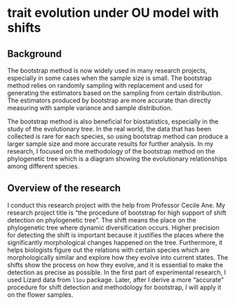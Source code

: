# trait evolution under OU model with shifts

## Background

The bootstrap method is now widely used in many research projects, especially in some cases when the sample size is small. 
The bootstrap method relies on randomly sampling with replacement
and used for generating the estimators based on the sampling from certain distribution. 
The estimators produced by bootstrap are more accurate than directly measuring with sample 
variance and sample distribution.


The bootstrap method is also beneficial for biostatistics, especially in the study of the 
evolutionary tree. In the real world, the data that has been collected is rare for each species, 
so using bootstrap method can produce a larger sample size and more accurate results for further analysis. 
In my research, I focused on the methodology of the bootstrap method on the phylogenetic 
tree which is a diagram showing the evolutionary relationships among different species. 

## Overview of the research

I conduct this research project with the help from Professor Cecile Ane. 
My research project title is “the procedure of bootstrap for high support of shift detection on phylogenetic tree”. 
The shift means the place on the phylogenetic tree where dynamic diversification occurs. 
Higher precision for detecting the shift is important because it justifies the places 
where the significantly morphological changes happened on the tree. Furthermore, 
it helps biologists figure out the relations with certain species which are morphologically similar 
and explore how they evolve into current states. The shifts show the process on how they evolve, 
and it is essential to make the detection as precise as possible.
In the first part of experimental research, I used Lizard data from `l1ou` package. 
Later, after I derive a more “accurate” procedure for shift detection and methodology for bootstrap, 
I will apply it on the flower samples. 
